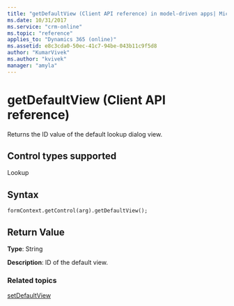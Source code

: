 ```yaml
---
title: "getDefaultView (Client API reference) in model-driven apps| MicrosoftDocs"
ms.date: 10/31/2017
ms.service: "crm-online"
ms.topic: "reference"
applies_to: "Dynamics 365 (online)"
ms.assetid: e8c3cda0-50ec-41c7-94be-043b11c9f5d8
author: "KumarVivek"
ms.author: "kvivek"
manager: "amyla"
---
```

# getDefaultView (Client API reference)



Returns the ID value of the default lookup dialog view.

## Control types supported

Lookup

## Syntax
 
`formContext.getControl(arg).getDefaultView();`

## Return Value

**Type**: String

**Description**: ID of the default view. 


### Related topics

[setDefaultView](setDefaultView.md)

